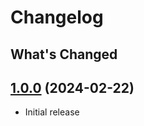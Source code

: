 # Changelog

## What's Changed

## [1.0.0](https://github.com/lcmen/testy_cookie/tree/v1.0.0) (2024-02-22)

* Initial release

